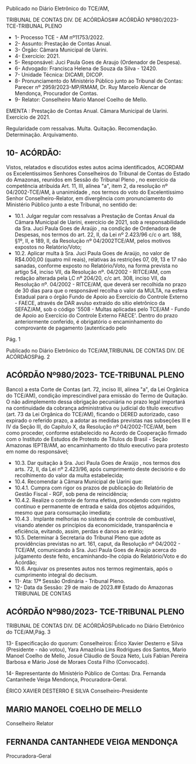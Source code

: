 Publicado  no  Diário  Eletrônico do TCE/AM,

TRIBUNAL DE CONTAS DIV. DE ACÓRDÃOS## ACÓRDÃO Nº980/2023- TCE-TRIBUNAL PLENO

- 1- Processo TCE - AM nº11753/2022.
- 2- Assunto: Prestação de Contas Anual.
- 3- Órgão: Câmara Municipal de Uarini.
- 4- Exercício: 2021.
- 5- Responsável: Juci Paula Goes de Araujo (Ordenador de Despesa).
- 6- Advogado: Francisca Helena de Souza da Silva - 12420.
- 7- Unidade Técnica: DICAMI, DICOP.
- 8- Pronunciamento  do  Ministério  Público  junto  ao  Tribunal  de  Contas: Parecer  nº 2959/2023-MP/RMAM, Dr. Ruy Marcelo Alencar de Mendonça, Procurador de Contas.
- 9- Relator: Conselheiro Mario Manoel Coelho de Mello.

EMENTA : Prestação  de  Contas  Anual. Câmara Municipal de Uarini. Exercício de 2021.

Regularidade com ressalvas. Multa. Quitação. Recomendação. Determinação. Arquivamento.

## 10-  ACÓRDÃO:

Vistos, relatados e discutidos estes autos acima identificados, ACORDAM os Excelentíssimos Senhores Conselheiros do Tribunal de Contas do Estado do Amazonas, reunidos em Sessão do Tribunal Pleno , no exercício da competência atribuída Art. 11, III, alínea "a", item 2, da resolução nº 04/2002-TCE/AM, à unanimidade , nos termos do voto do Excelentíssimo Senhor Conselheiro-Relator, em divergência com pronunciamento do Ministério Público junto a este Tribunal, no sentido de:

- 10.1. Julgar  regular  com  ressalvas a  Prestação  de  Contas Anual  da Câmara Municipal de Uarini, exercício de 2021, sob a responsabilidade da Sra.  Juci  Paula  Goes de Araújo ,  na  condição de  Ordenadora  de  Despesas,  nos  termos  do  art.  22,  II,  da  Lei  nº 2.423/96 c/c o art.  188,  §1º,  II,  e  189,  II,  da  Resolução  nº  04/2002TCE/AM, pelos motivos expostos no Relatório/Voto;
- 10.2. Aplicar  multa à Sra.  Juci  Paula  Goes  de  Araújo, no  valor  de R$4.000,00 (quatro mil reais), relativas às restrições 07, 09, 13 e 17 não sanadas, conforme exposto no Relatório/Voto, na forma prevista no artigo 54, inciso VII, da Resolução nº. 04/2002 - RITCE/AM, com redação  alterada  pela  LC  nº  204/20,  c/c  art.  308,  inciso  VII,  da Resolução  nº.  04/2002  -  RITCE/AM,  que  deverá  ser  recolhida  no prazo de 30 dias para que o responsável recolha o valor da MULTA, na  esfera  Estadual  para  o  órgão  Fundo  de  Apoio  ao  Exercício  do Controle Externo - FAECE, através de DAR avulso extraído do sítio eletrônico da SEFAZ/AM, sob o código '5508 - Multas aplicadas pelo TCE/AM  -  Fundo  de  Apoio  ao  Exercício  do  Controle  Externo  FAECE'.  Dentro  do  prazo  anteriormente  conferido,  é  obrigatório  o encaminhamento  do  comprovante  de  pagamento  (autenticado  pelo

Pág. 1

Publicado  no  Diário  Eletrônico do TCE/AM,TRIBUNAL DE CONTAS DIV. DE ACÓRDÃOSPág. 2

## ACÓRDÃO Nº980/2023- TCE-TRIBUNAL PLENO

Banco) a esta Corte de Contas (art. 72, inciso III, alínea "a", da Lei Orgânica  do  TCE/AM),  condição  imprescindível  para  emissão  do Termo de Quitação. O não adimplemento dessa obrigação pecuniária no prazo legal importará na continuidade da cobrança administrativa ou  judicial  do  título  executivo  (art.  73  da  Lei  Orgânica  do  TCE/AM), ficando o DERED autorizado, caso expirado o referido prazo, a adotar as medidas previstas nas subseções III e IV da Seção III, do Capítulo X, da Resolução nº 04/2002-TCE/AM, bem como proceder, conforme estabelecido  no  Acordo  de  Cooperação  firmado  com  o  Instituto  de Estudos  de  Protesto  de  Títulos  do  Brasil  -  Seção  Amazonas  IEPTB/AM, ao encaminhamento do título executivo para protesto em nome do responsável;

- 10.3. Dar quitação à Sra. Juci Paula Goes de Araújo , nos termos dos arts. 72,  II,  da  Lei  nº  2.423/96,  após  cumprimento  deste  decisório  e  do recolhimento do valor da multa estabelecida;
- 10.4. Recomendar à Câmara Municipal de Uarini que:
- 10.4.1. Cumpra  com  rigor  os  prazos  de  publicação  do  Relatório  de Gestão Fiscal - RGF, sob pena de reincidência;
- 10.4.2. Realize o controle de forma efetiva, procedendo com registro contínuo  e  permanente  de  entrada  e  saída  dos  objetos  adquiridos, mesmo que para consumação imediata;
- 10.4.3 . Implante  melhorias  no  sistema  de  controle  de  combustível, visando  atender  os  princípios  da  economicidade,  transparência  e eficiência, evitando, assim, perdas e danos ao erário;
- 10.5. Determinar à Secretaria do Tribunal Pleno que adote as providências previstas  no  art.  161, caput, da  Resolução  nº  04/2002  -  TCE/AM, comunicando à Sra. Juci Paula Goes de Araújo acerca do julgamento deste feito, encaminhando-lhe cópia do Relatório/Voto e do Acórdão;
- 10.6. Arquivar os presentes autos nos termos regimentais, após o cumprimento integral do decisum.
- 11-  Ata: 17ª Sessão Ordinária - Tribunal Pleno.
- 12-  Data da Sessão: 29 de maio de 2023.## Estado do Amazonas TRIBUNAL DE CONTAS

## ACÓRDÃO Nº980/2023- TCE-TRIBUNAL PLENO

TRIBUNAL DE CONTAS DIV. DE ACÓRDÃOSPublicado  no  Diário  Eletrônico do TCE/AM,Pág. 3

13-  Especificação do quorum: Conselheiros: Érico Xavier Desterro e Silva (Presidente - não votou), Yara Amazônia Lins Rodrigues dos Santos, Mario Manoel Coelho de Mello, Josué Cláudio de Souza Neto, Luís Fabian Pereira Barbosa e Mário José de Moraes Costa Filho (Convocado).

14-  Representante do Ministério Público de Contas: Dra. Fernanda Cantanhede Veiga Mendonça, Procuradora-Geral.

ÉRICO XAVIER DESTERRO E SILVA Conselheiro-Presidente

## MARIO MANOEL COELHO DE MELLO

Conselheiro Relator

## FERNANDA CANTANHEDE VEIGA MENDONÇA

Procuradora-Geral
